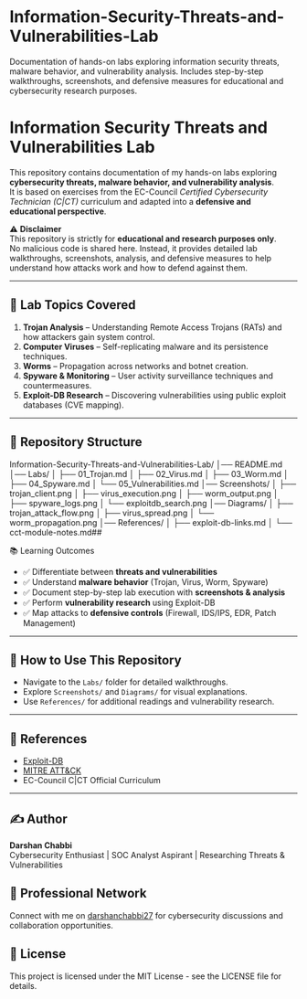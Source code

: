# Information-Security-Threats-and-Vulnerabilities-Lab
Documentation of hands-on labs exploring information security threats, malware behavior, and vulnerability analysis. Includes step-by-step walkthroughs, screenshots, and defensive measures for educational and cybersecurity research purposes.

# Information Security Threats and Vulnerabilities Lab

This repository contains documentation of my hands-on labs exploring **cybersecurity threats, malware behavior, and vulnerability analysis**.  
It is based on exercises from the EC-Council *Certified Cybersecurity Technician (C|CT)* curriculum and adapted into a **defensive and educational perspective**.

⚠️ **Disclaimer**  
This repository is strictly for **educational and research purposes only**.  
No malicious code is shared here. Instead, it provides detailed lab walkthroughs, screenshots, analysis, and defensive measures to help understand how attacks work and how to defend against them.

---

## 🔹 Lab Topics Covered
1. **Trojan Analysis** – Understanding Remote Access Trojans (RATs) and how attackers gain system control.  
2. **Computer Viruses** – Self-replicating malware and its persistence techniques.  
3. **Worms** – Propagation across networks and botnet creation.  
4. **Spyware & Monitoring** – User activity surveillance techniques and countermeasures.  
5. **Exploit-DB Research** – Discovering vulnerabilities using public exploit databases (CVE mapping).  

---

## 📂 Repository Structure
Information-Security-Threats-and-Vulnerabilities-Lab/
│── README.md
│── Labs/
│ ├── 01_Trojan.md
│ ├── 02_Virus.md
│ ├── 03_Worm.md
│ ├── 04_Spyware.md
│ └── 05_Vulnerabilities.md
│── Screenshots/
│ ├── trojan_client.png
│ ├── virus_execution.png
│ ├── worm_output.png
│ ├── spyware_logs.png
│ └── exploitdb_search.png
│── Diagrams/
│ ├── trojan_attack_flow.png
│ ├── virus_spread.png
│ └── worm_propagation.png
│── References/
│ ├── exploit-db-links.md
│ └── cct-module-notes.md## 


📚 Learning Outcomes
- ✅ Differentiate between **threats and vulnerabilities**  
- ✅ Understand **malware behavior** (Trojan, Virus, Worm, Spyware)  
- ✅ Document step-by-step lab execution with **screenshots & analysis**  
- ✅ Perform **vulnerability research** using Exploit-DB  
- ✅ Map attacks to **defensive controls** (Firewall, IDS/IPS, EDR, Patch Management)  

---

## 🚀 How to Use This Repository
- Navigate to the `Labs/` folder for detailed walkthroughs.  
- Explore `Screenshots/` and `Diagrams/` for visual explanations.  
- Use `References/` for additional readings and vulnerability research.  

---

## 📌 References
- [Exploit-DB](https://www.exploit-db.com/)  
- [MITRE ATT&CK](https://attack.mitre.org/)  
- EC-Council C|CT Official Curriculum  

---

## ✍️ Author
**Darshan Chabbi**  
Cybersecurity Enthusiast | SOC Analyst Aspirant | Researching Threats & Vulnerabilities

## 🤝 Professional Network
Connect with me on [darshanchabbi27](https://www.linkedin.com/in/darshanchabbi27) for cybersecurity discussions and collaboration opportunities.

## 📄 License
This project is licensed under the MIT License - see the LICENSE file for details.

